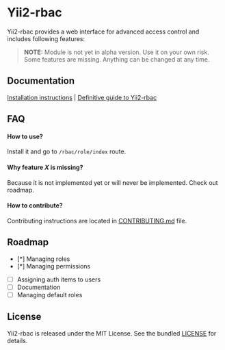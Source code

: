 Yii2-rbac
=========

Yii2-rbac provides a web interface for advanced access control and includes following features:

> **NOTE:** Module is not yet in alpha version. Use it on your own risk. Some features are missing. Anything can be changed at any time.

## Documentation

[Installation instructions](docs/installation.md) | [Definitive guide to Yii2-rbac](docs/README.md)

## FAQ

#### How to use?
Install it and go to `/rbac/role/index` route.

#### Why feature *X* is missing?
Because it is not implemented yet or will never be implemented. Check out roadmap.

#### How to contribute?

Contributing instructions are located in [CONTRIBUTING.md](CONTRIBUTING.md) file.

## Roadmap

- [*] Managing roles
- [*] Managing permissions
- [ ] Assigning auth items to users
- [ ] Documentation
- [ ] Managing default roles

## License

Yii2-rbac is released under the MIT License. See the bundled [LICENSE](LICENSE) for details.

